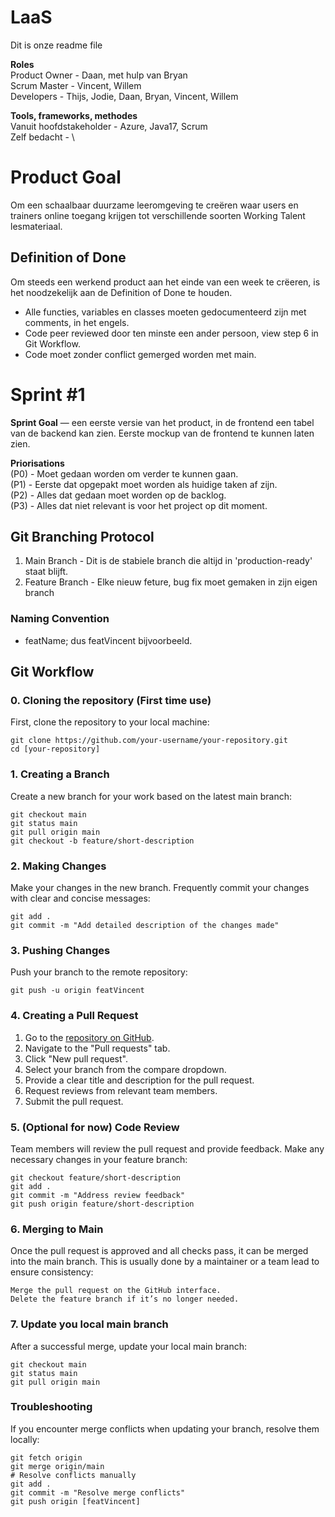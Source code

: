 # LaaS
Dit is onze readme file

**Roles** \
Product Owner - Daan, met hulp van Bryan \
Scrum Master - Vincent, Willem \
Developers - Thijs, Jodie, Daan, Bryan, Vincent, Willem

**Tools, frameworks, methodes**\
Vanuit hoofdstakeholder - Azure, Java17, Scrum \
Zelf bedacht - \

# Product Goal
Om een schaalbaar duurzame leeromgeving te creëren waar users en trainers online toegang krijgen tot verschillende soorten Working Talent lesmateriaal. 

## Definition of Done
Om steeds een werkend product aan het einde van een week te crëeren, is het noodzekelijk aan de Definition of Done te houden.
- Alle functies, variables en classes moeten gedocumenteerd zijn met comments, in het engels. 
- Code peer reviewed door ten minste een ander persoon, view step 6 in Git Workflow.
- Code moet zonder conflict gemerged worden met main.

# Sprint #1 
**Sprint Goal** — een eerste versie van het product, in de frontend een tabel van de backend kan zien. Eerste mockup van de frontend te kunnen laten zien.


**Priorisations** \
 (P0) - Moet gedaan worden om verder te kunnen gaan. \
 (P1) - Eerste dat opgepakt moet worden als huidige taken af zijn. \
 (P2) - Alles dat gedaan moet worden op de backlog. \
 (P3) - Alles dat niet relevant is voor het project op dit moment.

## Git Branching Protocol
1. Main Branch - Dit is de stabiele branch die altijd in 'production-ready' staat blijft.
2. Feature Branch - Elke nieuw feture, bug fix moet gemaken in zijn eigen branch

### Naming Convention
 - featName; dus featVincent bijvoorbeeld.



## Git Workflow
### 0. Cloning the repository (First time use)
   
First, clone the repository to your local machine:
```
git clone https://github.com/your-username/your-repository.git
cd [your-repository]
```
### 1. Creating a Branch
Create a new branch for your work based on the latest main branch:
```
git checkout main
git status main
git pull origin main
git checkout -b feature/short-description
```

### 2. Making Changes

Make your changes in the new branch. Frequently commit your changes with clear and concise messages:
```
git add .
git commit -m "Add detailed description of the changes made"
```

### 3. Pushing Changes
Push your branch to the remote repository:
```
git push -u origin featVincent
```

### 4. Creating a Pull Request

1. Go to the [repository on GitHub](https://github.com/teejeepee97/LaaS).
2. Navigate to the "Pull requests" tab.
3. Click "New pull request".
4. Select your branch from the compare dropdown.
5. Provide a clear title and description for the pull request.
6. Request reviews from relevant team members.
7. Submit the pull request.

### 5. (Optional for now) Code Review

Team members will review the pull request and provide feedback. Make any necessary changes in your feature branch:
```
git checkout feature/short-description
git add .
git commit -m "Address review feedback"
git push origin feature/short-description
```

### 6. Merging to Main
Once the pull request is approved and all checks pass, it can be merged into the main branch. This is usually done by a maintainer or a team lead to ensure consistency:
```
Merge the pull request on the GitHub interface.
Delete the feature branch if it’s no longer needed.
```

### 7. Update you local main branch
After a successful merge, update your local main branch:
```
git checkout main
git status main
git pull origin main
```

### Troubleshooting
If you encounter merge conflicts when updating your branch, resolve them locally:
```
git fetch origin
git merge origin/main
# Resolve conflicts manually
git add .
git commit -m "Resolve merge conflicts"
git push origin [featVincent]
```

